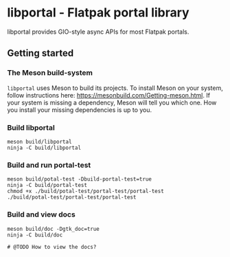 libportal - Flatpak portal library
==================================

libportal provides GIO-style async APIs for most Flatpak portals.


## Getting started

### The Meson build-system

`libportal` uses Meson to build its projects. To install Meson on your system, follow instructions here: https://mesonbuild.com/Getting-meson.html. If your system is missing a dependency, Meson will tell you which one. How you install your missing dependencies is up to you.

### Build libportal
```
meson build/libportal
ninja -C build/libportal
```

### Build and run portal-test
```
meson build/potal-test -Dbuild-portal-test=true
ninja -C build/portal-test
chmod +x ./build/potal-test/portal-test/portal-test
./build/potal-test/portal-test/portal-test
```

### Build and view docs
```
meson build/doc -Dgtk_doc=true
ninja -C build/doc

# @TODO How to view the docs?
```
